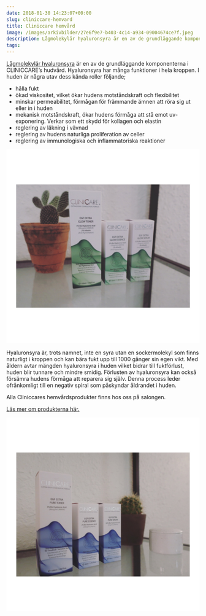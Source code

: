 ```yaml
---
date: 2018-01-30 14:23:07+00:00
slug: cliniccare-hemvard
title: Cliniccare hemvård
image: /images/arkivbilder/27e6f9e7-b403-4c14-a934-09004674ce7f.jpeg
description: Lågmolekylär hyaluronsyra är en av de grundläggande komponenterna i CLINICCARE’s hudvård. Läs om dess kända roller i huden.
tags: 
---
```

[Lågmolekylär hyaluronsyra](http://pipershudvard.com/ansiktsbehandlingar-cliniccare/) är en av de grundläggande komponenterna i CLINICCARE’s hudvård. Hyaluronsyra har många funktioner i hela kroppen. I huden är några utav dess kända roller följande;

- hålla fukt
- ökad viskositet, vilket ökar hudens motståndskraft och flexibilitet
- minskar permeabilitet, förmågan för främmande ämnen att röra sig ut eller in i huden
- mekanisk motståndskraft, ökar hudens förmåga att stå emot uv-exponering. Verkar som ett skydd för kollagen och elastin
- reglering av läkning i vävnad
- reglering av hudens naturliga proliferation av celler
- reglering av immunologiska och inflammatoriska reaktioner

![0FAF7A07-0643-4AB2-B1D2-EFD057404B57](/images/arkivbilder/0faf7a07-0643-4ab2-b1d2-efd057404b57.jpeg)

Hyaluronsyra är, trots namnet, inte en syra utan en sockermolekyl som finns naturligt i kroppen och kan bära fukt upp till 1000 gånger sin egen vikt. Med åldern avtar mängden hyaluronsyra i huden vilket bidrar till fuktförlust, huden blir tunnare och mindre smidig. Förlusten av hyaluronsyra kan också försämra hudens förmåga att reparera sig själv. Denna process leder ofrånkomligt till en negativ spiral som påskyndar åldrandet i huden.

Alla Cliniccares hemvårdsprodukter finns hos oss på salongen.

[Läs mer om produkterna här.](http://mimass.se/produkt-kategori/hudvard/cliniccare-hemvard/)

![DB7D4B10-AC67-48A2-9BBF-432142A001D7](/images/arkivbilder/db7d4b10-ac67-48a2-9bbf-432142a001d7.jpeg)

